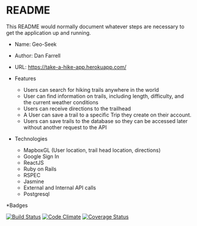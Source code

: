 # README

This README would normally document whatever steps are necessary to get the
application up and running.

* Name: Geo-Seek
* Author: Dan Farrell
* URL: https://take-a-hike-app.herokuapp.com/

* Features
  * Users can search for hiking trails anywhere in the world
  * User can find information on trails, including length, difficulty, and the
    current weather conditions
  * Users can receive directions to the trailhead
  * A User can save a trail to a specific Trip they create on their account.
  * Users can save trails to the database so they can be accessed later without
    another request to the API

* Technologies
  * MapboxGL (User location, trail head location, directions)
  * Google Sign In
  * ReactJS
  * Ruby on Rails
  * RSPEC
  * Jasmine
  * External and Internal API calls
  * Postgresql

*Badges

[![Build Status](https://codeship.com/projects/865b12c0-bd10-0135-6096-6e1e8880e8ba/status?branch=master)](https://app.codeship.com/projects/259663)
[![Code Climate](https://codeclimate.com/github/farrelld09/geo-seek/badges/gpa.svg)](https://codeclimate.com/github/farrelld09/geo-seek)
[![Coverage Status](https://coveralls.io/repos/github/farrelld09/geo-seek/badge.svg?branch=master)](https://coveralls.io/github/farrelld09/geo-seek?branch=master)

